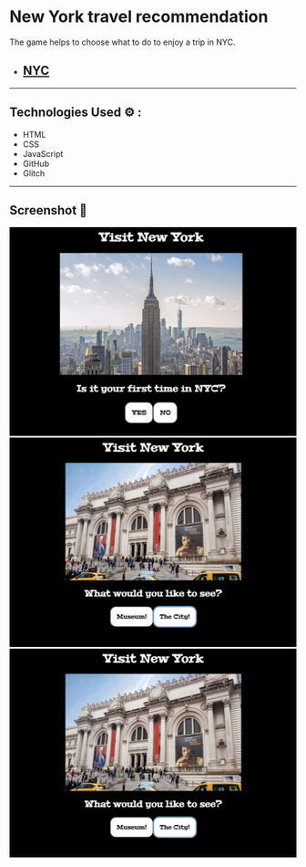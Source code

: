 # New York travel recommendation

The game helps to choose what to do to enjoy a trip in NYC.

- ## [NYC](https://nyc-trip.glitch.me/)

---

## Technologies Used ⚙️ :

- HTML
- CSS
- JavaScript
- GitHub
- Glitch

---

## Screenshot 📸

![Example 1](./style/screen1.png)
![Example 2](./style/screen2.png)
![Example 2](./style/screen2.png)
